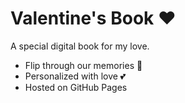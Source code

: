 # Valentine's Book ❤️  
A special digital book for my love.  
- Flip through our memories 📖  
- Personalized with love 💕  
- Hosted on GitHub Pages
